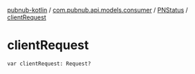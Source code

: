 [pubnub-kotlin](../../index.md) / [com.pubnub.api.models.consumer](../index.md) / [PNStatus](index.md) / [clientRequest](./client-request.md)

# clientRequest

`var clientRequest: Request?`